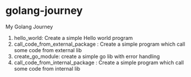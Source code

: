 # golang-journey
My Golang Journey

1. hello_world: Create a simple Hello world program 
2. call_code_from_external_package : Create a simple program which call some code from external lib
3. create_go_module: create a simple go lib with error handling
4. call_code_from_internal_package : Create a simple program which call some code from internal lib